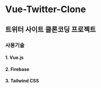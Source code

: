 # Vue-Twitter-Clone

## 트위터 사이트 클론코딩 프로젝트

###  사용기술

####   1. Vue.js
####   2. Firebase
####   3. Tailwind CSS

